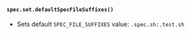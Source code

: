 #### `spec.set.defaultSpecFileSuffixes()`

- Sets default `SPEC_FILE_SUFFIXES` value: `.spec.sh:.test.sh`
